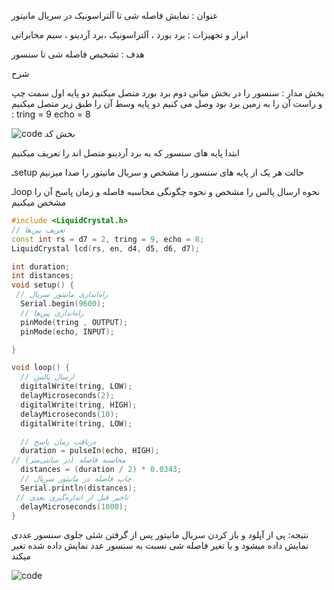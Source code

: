 عنوان : نمایش فاصله شی تا آلتراسونیک در سریال مانیتور

ابزار و تجهیزات : برد بورد ، آلتراسونیک ،برد آردینو ، سیم مخابراتی

هدف : تشخیص فاصله شی تا سنسور

شرح

بخش مدار :
سنسور را در بخش میانی دوم برد بورد متصل میکنیم 
دو پایه اول سمت چپ و راست آن را به زمین برد بود وصل می کنیم
دو پایه وسط آن را طبق زیر متصل میکنیم :
 tring = 9
echo = 8

![code](./photo_2024-11-03_12-08-34.jpg) 
بخش کد

ابتدا پایه های سنسور که به برد آردینو متصل اند را تعریف میکنیم

ـsetup
 حالت هر یک از پایه های سنسور را مشخص و سریال مانیتور را صدا میزنیم

ـloop
نحوه ارسال پالس را مشخص و نحوه چگونگی محاسبه فاصله و زمان پاسخ آن را مشخص میکنیم
```cpp
#include <LiquidCrystal.h>
// تعریف پین‌ها
const int rs = d7 = 2, tring = 9, echo = 8;
LiquidCrystal lcd(rs, en, d4, d5, d6, d7);

int duration;
int distances;
void setup() {
 // راه‌اندازی مانیتور سریال
  Serial.begin(9600);
  // راه‌اندازی پین‌ها
  pinMode(tring , OUTPUT);
  pinMode(echo, INPUT);

}

void loop() {
  // ارسال پالس
  digitalWrite(tring, LOW);
  delayMicroseconds(2);
  digitalWrite(tring, HIGH);
  delayMicroseconds(10);
  digitalWrite(tring, LOW);

  // دریافت زمان پاسخ
  duration = pulseIn(echo, HIGH);
// محاسبه فاصله (در سانتی‌متر)
  distances = (duration / 2) * 0.0343;
  // چاپ فاصله در مانیتور سریال
  Serial.println(distances);
 // تاخیر قبل از اندازه‌گیری بعدی
  delayMicroseconds(1000);
}
```

نتیجه: پی از آپلود و باز کردن سریال مانیتور
پس از گرفتن شئی جلوی سنسور عددی نمایش داده میشود و با تغیر فاصله شی نسبت به سنسور عدد نمایش داده شده تغیر میکند

![code](./photo_2024-11-03_03-18-25.jpg) 
